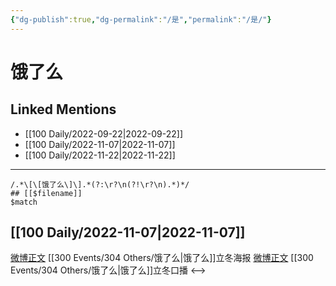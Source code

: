 ```yaml
---
{"dg-publish":true,"dg-permalink":"/是","permalink":"/是/"}
---
```


# 饿了么

## Linked Mentions
- [[100 Daily/2022-09-22\|2022-09-22]]
- [[100 Daily/2022-11-07\|2022-11-07]]
- [[100 Daily/2022-11-22\|2022-11-22]]


---

```expander
/.*\[\[饿了么\]\].*(?:\r?\n(?!\r?\n).*)*/
## [[$filename]]
$match
```
## [[100 Daily/2022-11-07\|2022-11-07]]

[微博正文](http://weibo.com/5117812753/MdSVY44wj) [[300 Events/304 Others/饿了么\|饿了么]]立冬海报
[微博正文](http://weibo.com/5117812753/MdWx4Esq0) [[300 Events/304 Others/饿了么\|饿了么]]立冬口播
<-->
